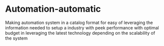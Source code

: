 # Automation-automatic
Making automation system in a catalog format for easy of leveraging the information needed to setup a industry with peek performance with optimal budget in leveraging the latest technology depending on the scalability of the system
